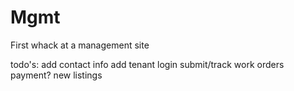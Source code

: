 # Mgmt
First whack at a management site

todo's:
add contact info
add tenant login
submit/track work orders
payment?
new listings
